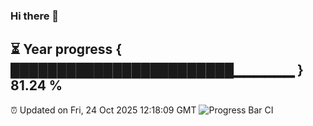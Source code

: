 ### Hi there 👋
⏳ Year progress { ████████████████████████▁▁▁▁▁▁ } 81.24 %
---
⏰ Updated on Fri, 24 Oct 2025 12:18:09 GMT
![Progress Bar CI](https://github.com/Moyi321/Moyi321/workflows/Progress%20Bar%20CI/badge.svg)
